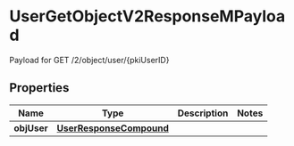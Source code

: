 

# UserGetObjectV2ResponseMPayload

Payload for GET /2/object/user/{pkiUserID}

## Properties

| Name | Type | Description | Notes |
|------------ | ------------- | ------------- | -------------|
|**objUser** | [**UserResponseCompound**](UserResponseCompound.md) |  |  |



